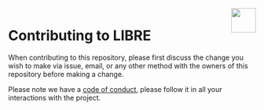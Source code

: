 <img align="right" height="50" src="https://raw.githubusercontent.com/startxfr/libre/dev/doc/assets/logo.svg?sanitize=true">

# Contributing to LIBRE

When contributing to this repository, please first discuss the change you wish to make via issue,
email, or any other method with the owners of this repository before making a change.

Please note we have a [code of conduct](CODE_OF_CONDUCT.md), please follow it in all your interactions with the project.
